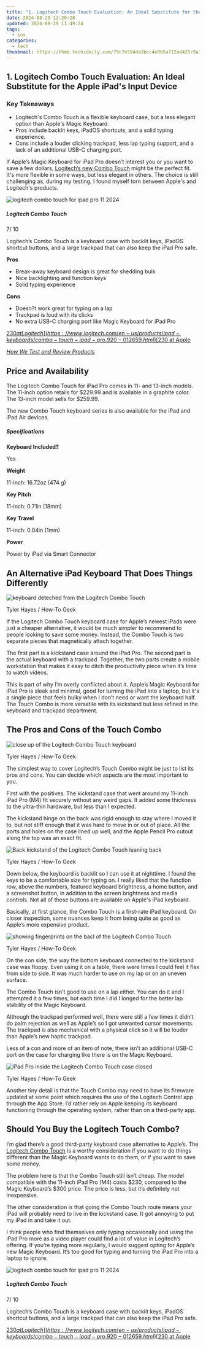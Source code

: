 ```yaml
---
title: "1. Logitech Combo Touch Evaluation: An Ideal Substitute for the Apple iPad's Input Device"
date: 2024-08-28 12:20:28
updated: 2024-08-29 11:49:24
tags:
  - ios
categories:
  - tech
thumbnail: https://thmb.techidaily.com/79c7e594da2bcc4e0b5a712ad425c9a3c9c769d4308cac3ac9d4efb24f911715.jpg
---
```


## 1. Logitech Combo Touch Evaluation: An Ideal Substitute for the Apple iPad's Input Device

### Key Takeaways

* Logitech's Combo Touch is a flexible keyboard case, but a less elegant option than Apple's Magic Keyboard.
* Pros include backlit keys, iPadOS shortcuts, and a solid typing experience.
* Cons include a louder clicking trackpad, less lap typing support, and a lack of an additional USB-C charging port.

 If Apple’s Magic Keyboard for iPad Pro doesn’t interest you or you want to save a few dollars, [Logitech’s new Combo Touch](https://www.logitech.com/en-us/products/ipad-keyboards/combo-touch-ipad-pro.html) might be the perfect fit. It's more flexible in some ways, but less elegant in others. The choice is still challenging as, during my testing, I found myself torn between Apple's and Logitech's products.

![logitech combo touch for ipad pro 11 2024](https://static1.howtogeekimages.com/wordpress/wp-content/uploads/2024/05/logitech-combo-touch-ipad-pro-11-2024.png) 

#####  Logitech Combo Touch

7/ 10 

Logitech’s Combo Touch is a keyboard case with backlit keys, iPadOS shortcut buttons, and a large trackpad that can also keep the iPad Pro safe.

**Pros** 
* Break-away keyboard design is great for shedding bulk
* Nice backlighting and function keys
* Solid typing experience

**Cons** 
* Doesn?t work great for typing on a lap
* Trackpad is loud with its clicks
* No extra USB-C charging port like Magic Keyboard for iPad Pro

[$230 at Logitech](https://www.logitech.com/en-us/products/ipad-keyboards/combo-touch-ipad-pro.920-012659.html) [$230 at Apple](https://www.apple.com/shop/product/HRH42ZM/A/logitech-combo-touch-keyboard-case-for-ipad-pro-11-inch-m4) 

[_How We Test and Review Products_](https://vp-tips.techidaily.com/swiftly-move-data-fast-and-reliable-methods-to-direct-files-onto-your-computer/)

##  Price and Availability

 The Logitech Combo Touch for iPad Pro comes in 11- and 13-inch models. The 11-inch option retails for $229.99 and is available in a graphite color. The 13-inch model sells for $259.99.

 The new Combo Touch keyboard series is also available for the iPad and iPad Air devices.

#####  Specifications

**Keyboard Included?** 

 Yes 

**Weight** 

 11-inch: 16.72oz (474 g) 

**Key Pitch** 

 11-inch: 0.71in (18mm) 

**Key Travel** 

 11-inch: 0.04in (1mm) 

**Power** 

 Power by iPad via Smart Connector 

##  An Alternative iPad Keyboard That Does Things Differently

![keyboard deteched from the Logitech Combo Touch](https://static1.howtogeekimages.com/wordpress/wp-content/uploads/wm/2024/05/keyboard-deteched-from-the-logitech-combo-touch.JPG) 

Tyler Hayes / How-To Geek

 If the Logitech Combo Touch keyboard case for Apple’s newest iPads were just a cheaper alternative, it would be much simpler to recommend to people looking to save some money. Instead, the Combo Touch is two separate pieces that magnetically attach together.

 The first part is a kickstand case around the iPad Pro. The second part is the actual keyboard with a trackpad. Together, the two parts create a mobile workstation that makes it easy to ditch the productivity piece when it’s time to watch videos.

 This is part of why I’m overly conflicted about it. Apple’s Magic Keyboard for iPad Pro is sleek and minimal, good for turning the iPad into a laptop, but it's a single piece that feels bulky when I don’t need or want the keyboard half. The Touch Combo is more versatile with its kickstand but less refined in the keyboard and trackpad department.

##  The Pros and Cons of the Touch Combo

![close up of the Logitech Combo Touch keyboard](https://static1.howtogeekimages.com/wordpress/wp-content/uploads/wm/2024/05/close-up-of-the-logitech-combo-touch-keyboard.JPG) 

Tyler Hayes / How-To Geek

 The simplest way to cover Logitech’s Touch Combo might be just to list its pros and cons. You can decide which aspects are the most important to you.

 First with the positives. The kickstand case that went around my 11-inch iPad Pro (M4) fit securely without any weird gaps. It added some thickness to the ultra-thin hardware, but less than I expected.

 The kickstand hinge on the back was rigid enough to stay where I moved it to, but not stiff enough that it was hard to move in or out of place. All the ports and holes on the case lined up well, and the Apple Pencil Pro cutout along the top was an exact fit.

![Back kickstand of the Logitech Combo Touch leaning back](https://static1.howtogeekimages.com/wordpress/wp-content/uploads/wm/2024/05/back-kickstand-of-the-logitech-combo-touch-leaning-back.JPG) 

Tyler Hayes / How-To Geek

 Down below, the keyboard is backlit so I can use it at nighttime. I found the keys to be a comfortable size for typing on. I really liked that the function row, above the numbers, featured keyboard brightness, a home button, and a screenshot button, in addition to the screen brightness and media controls. Not all of those buttons are available on Apple's iPad keyboard.

 Basically, at first glance, the Combo Touch is a first-rate iPad keyboard. On closer inspection, some nuances keep it from being quite as good as Apple’s more expensive product.

![showing fingerprints on the bacl of the Logitech Combo Touch](https://static1.howtogeekimages.com/wordpress/wp-content/uploads/wm/2024/05/showing-fingerprints-on-the-bacl-of-the-logitech-combo-touch.JPG) 

Tyler Hayes / How-To Geek

 On the con side, the way the bottom keyboard connected to the kickstand case was floppy. Even using it on a table, there were times I could feel it flex from side to side. It was much harder to use on my lap or on an uneven surface.

 The Combo Touch isn’t good to use on a lap either. You can do it and I attempted it a few times, but each time I did I longed for the better lap stability of the Magic Keyboard.

 Although the trackpad performed well, there were still a few times it didn’t do palm rejection as well as Apple’s so I got unwanted cursor movements. The trackpad is also mechanical with a physical click so it will be louder than Apple’s new haptic trackpad.

 Less of a con and more of an item of note, there isn’t an additional USB-C port on the case for charging like there is on the Magic Keyboard.

![iPad Pro inside the Logitech Combo Touch case closed](https://static1.howtogeekimages.com/wordpress/wp-content/uploads/wm/2024/05/ipad-pro-inside-the-logitech-combo-touch-case-closed.jpg) 

Tyler Hayes / How-To Geek

 Another tiny detail is that the Touch Combo may need to have its firmware updated at some point which requires the use of the Logitech Control app through the App Store. I’d rather rely on Apple keeping its keyboard functioning through the operating system, rather than on a third-party app.

##  Should You Buy the Logitech Touch Combo?

 I’m glad there’s a good third-party keyboard case alternative to Apple’s. The [Logitech Combo Touch](https://www.logitech.com/en-us/products/ipad-keyboards/combo-touch-ipad-pro.html) is a worthy consideration if you want to do things different than the Magic Keyboard wants to do them, or if you want to save some money.

 The problem here is that the Combo Touch still isn’t cheap. The model compatible with the 11-inch iPad Pro (M4) costs $230, compared to the Magic Keyboard’s $300 price. The price is less, but it’s definitely not inexpensive.

 The other consideration is that going the Combo Touch route means your iPad will probably need to live in the kickstand case. It got annoying to put my iPad in and take it out.

 I think people who find themselves only typing occasionally and using the iPad Pro more as a video player could find a lot of value in Logitech’s offering. If you’re typing more regularly, I would suggest opting for Apple’s new Magic Keyboard. It’s too good for typing and turning the iPad Pro into a laptop to ignore.

![logitech combo touch for ipad pro 11 2024](https://static1.howtogeekimages.com/wordpress/wp-content/uploads/2024/05/logitech-combo-touch-ipad-pro-11-2024.png) 

#####  Logitech Combo Touch

7/ 10 

Logitech’s Combo Touch is a keyboard case with backlit keys, iPadOS shortcut buttons, and a large trackpad that can also keep the iPad Pro safe.

[$230 at Logitech](https://www.logitech.com/en-us/products/ipad-keyboards/combo-touch-ipad-pro.920-012659.html) [$230 at Apple](https://www.apple.com/shop/product/HRH42ZM/A/logitech-combo-touch-keyboard-case-for-ipad-pro-11-inch-m4)

<ins class="adsbygoogle"
     style="display:block"
     data-ad-format="autorelaxed"
     data-ad-client="ca-pub-7571918770474297"
     data-ad-slot="1223367746"></ins>



<ins class="adsbygoogle"
     style="display:block"
     data-ad-client="ca-pub-7571918770474297"
     data-ad-slot="8358498916"
     data-ad-format="auto"
     data-full-width-responsive="true"></ins>
